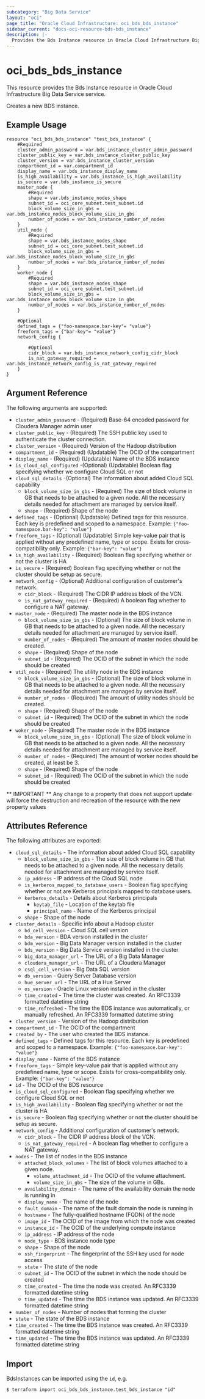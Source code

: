 ```yaml
---
subcategory: "Big Data Service"
layout: "oci"
page_title: "Oracle Cloud Infrastructure: oci_bds_bds_instance"
sidebar_current: "docs-oci-resource-bds-bds_instance"
description: |-
  Provides the Bds Instance resource in Oracle Cloud Infrastructure Big Data Service service
---
```


# oci_bds_bds_instance
This resource provides the Bds Instance resource in Oracle Cloud Infrastructure Big Data Service service.

Creates a new BDS instance.


## Example Usage

```hcl
resource "oci_bds_bds_instance" "test_bds_instance" {
	#Required
	cluster_admin_password = var.bds_instance_cluster_admin_password
	cluster_public_key = var.bds_instance_cluster_public_key
	cluster_version = var.bds_instance_cluster_version
	compartment_id = var.compartment_id
	display_name = var.bds_instance_display_name
	is_high_availability = var.bds_instance_is_high_availability
	is_secure = var.bds_instance_is_secure
	master_node {
		#Required
		shape = var.bds_instance_nodes_shape
		subnet_id = oci_core_subnet.test_subnet.id
		block_volume_size_in_gbs = var.bds_instance_nodes_block_volume_size_in_gbs
		number_of_nodes = var.bds_instance_number_of_nodes
	}
	util_node {
		#Required
		shape = var.bds_instance_nodes_shape
		subnet_id = oci_core_subnet.test_subnet.id
		block_volume_size_in_gbs = var.bds_instance_nodes_block_volume_size_in_gbs
		number_of_nodes = var.bds_instance_number_of_nodes
	}
	worker_node {
		#Required
		shape = var.bds_instance_nodes_shape
		subnet_id = oci_core_subnet.test_subnet.id
		block_volume_size_in_gbs = var.bds_instance_nodes_block_volume_size_in_gbs
		number_of_nodes = var.bds_instance_number_of_nodes
	}

	#Optional
	defined_tags = {"foo-namespace.bar-key"= "value"}
	freeform_tags = {"bar-key"= "value"}
	network_config {

		#Optional
		cidr_block = var.bds_instance_network_config_cidr_block
		is_nat_gateway_required = var.bds_instance_network_config_is_nat_gateway_required
	}
}
```

## Argument Reference

The following arguments are supported:

* `cluster_admin_password` - (Required) Base-64 encoded password for Cloudera Manager admin user
* `cluster_public_key` - (Required) The SSH public key used to authenticate the cluster connection.
* `cluster_version` - (Required) Version of the Hadoop distribution
* `compartment_id` - (Required) (Updatable) The OCID of the compartment
* `display_name` - (Required) (Updatable) Name of the BDS instance
* `is_cloud_sql_configured` -(Optional) (Updatable) Boolean flag specifying whether we configure Cloud SQL or not
* `cloud_sql_details` -(Optional) The information about added Cloud SQL capability
	* `block_volume_size_in_gbs` - (Required) The size of block volume in GB that needs to be attached to a given node. All the necessary details needed for attachment are managed by service itself. 
	* `shape` - (Required) Shape of the node
* `defined_tags` - (Optional) (Updatable) Defined tags for this resource. Each key is predefined and scoped to a namespace. Example: `{"foo-namespace.bar-key": "value"}` 
* `freeform_tags` - (Optional) (Updatable) Simple key-value pair that is applied without any predefined name, type or scope. Exists for cross-compatibility only. Example: `{"bar-key": "value"}` 
* `is_high_availability` - (Required) Boolean flag specifying whether or not the cluster is HA
* `is_secure` - (Required) Boolean flag specifying whether or not the cluster should be setup as secure.
* `network_config` - (Optional) Additional configuration of customer's network.
	* `cidr_block` - (Required) The CIDR IP address block of the VCN.
	* `is_nat_gateway_required` - (Required) A boolean flag whether to configure a NAT gateway.
* `master_node` - (Required) The master node in the BDS instance
	* `block_volume_size_in_gbs` - (Optional) The size of block volume in GB that needs to be attached to a given node. All the necessary details needed for attachment are managed by service itself. 
	* `number_of_nodes` - (Required) The amount of master nodes should be created.
	* `shape` - (Required) Shape of the node
	* `subnet_id` - (Required) The OCID of the subnet in which the node should be created
* `util_node` - (Required) The utility node in the BDS instance
	* `block_volume_size_in_gbs` - (Optional) The size of block volume in GB that needs to be attached to a given node. All the necessary details needed for attachment are managed by service itself. 
	* `number_of_nodes` - (Required) The amount of utility nodes should be created.
	* `shape` - (Required) Shape of the node
	* `subnet_id` - (Required) The OCID of the subnet in which the node should be created
* `woker_node` - (Required) The master node in the BDS instance
	* `block_volume_size_in_gbs` - (Optional) The size of block volume in GB that needs to be attached to a given node. All the necessary details needed for attachment are managed by service itself. 
	* `number_of_nodes` - (Required) The amount of worker nodes should be created, at least be 3.
	* `shape` - (Required) Shape of the node
	* `subnet_id` - (Required) The OCID of the subnet in which the node should be created


** IMPORTANT **
Any change to a property that does not support update will force the destruction and recreation of the resource with the new property values

## Attributes Reference

The following attributes are exported:

* `cloud_sql_details` - The information about added Cloud SQL capability
	* `block_volume_size_in_gbs` - The size of block volume in GB that needs to be attached to a given node. All the necessary details needed for attachment are managed by service itself. 
	* `ip_address` - IP address of the Cloud SQL node
	* `is_kerberos_mapped_to_database_users` - Boolean flag specifying whether or not are Kerberos principals mapped to database users. 
	* `kerberos_details` - Details about Kerberos principals
		* `keytab_file` - Location of the keytab file
		* `principal_name` - Name of the Kerberos principal
	* `shape` - Shape of the node
* `cluster_details` - Specific info about a Hadoop cluster
	* `bd_cell_version` - Cloud SQL cell version
	* `bda_version` - BDA version installed in the cluster
	* `bdm_version` - Big Data Manager version installed in the cluster
	* `bds_version` - Big Data Service version installed in the cluster
	* `big_data_manager_url` - The URL of a Big Data Manager
	* `cloudera_manager_url` - The URL of a Cloudera Manager
	* `csql_cell_version` - Big Data SQL version
	* `db_version` - Query Server Database version
	* `hue_server_url` - The URL of a Hue Server
	* `os_version` - Oracle Linux version installed in the cluster
	* `time_created` - The time the cluster was created. An RFC3339 formatted datetime string
	* `time_refreshed` - The time the BDS instance was automatically, or manually refreshed. An RFC3339 formatted datetime string 
* `cluster_version` - Version of the Hadoop distribution
* `compartment_id` - The OCID of the compartment
* `created_by` - The user who created the BDS instance.
* `defined_tags` - Defined tags for this resource. Each key is predefined and scoped to a namespace. Example: `{"foo-namespace.bar-key": "value"}` 
* `display_name` - Name of the BDS instance
* `freeform_tags` - Simple key-value pair that is applied without any predefined name, type or scope. Exists for cross-compatibility only. Example: `{"bar-key": "value"}` 
* `id` - The OCID of the BDS resource
* `is_cloud_sql_configured` - Boolean flag specifying whether we configure Cloud SQL or not
* `is_high_availability` - Boolean flag specifying whether or not the cluster is HA
* `is_secure` - Boolean flag specifying whether or not the cluster should be setup as secure.
* `network_config` - Additional configuration of customer's network.
	* `cidr_block` - The CIDR IP address block of the VCN.
	* `is_nat_gateway_required` - A boolean flag whether to configure a NAT gateway.
* `nodes` - The list of nodes in the BDS instance
	* `attached_block_volumes` - The list of block volumes attached to a given node.
		* `volume_attachment_id` - The OCID of the volume attachment.
		* `volume_size_in_gbs` - The size of the volume in GBs.
	* `availability_domain` - The name of the availability domain the node is running in
	* `display_name` - The name of the node
	* `fault_domain` - The name of the fault domain the node is running in
	* `hostname` - The fully-qualified hostname (FQDN) of the node
	* `image_id` - The OCID of the image from which the node was created
	* `instance_id` - The OCID of the underlying compute instance
	* `ip_address` - IP address of the node
	* `node_type` - BDS instance node type
	* `shape` - Shape of the node
	* `ssh_fingerprint` - The fingerprint of the SSH key used for node access
	* `state` - The state of the node
	* `subnet_id` - The OCID of the subnet in which the node should be created
	* `time_created` - The time the node was created. An RFC3339 formatted datetime string
	* `time_updated` - The time the BDS instance was updated. An RFC3339 formatted datetime string
* `number_of_nodes` - Number of nodes that forming the cluster
* `state` - The state of the BDS instance
* `time_created` - The time the BDS instance was created. An RFC3339 formatted datetime string
* `time_updated` - The time the BDS instance was updated. An RFC3339 formatted datetime string

## Import

BdsInstances can be imported using the `id`, e.g.

```
$ terraform import oci_bds_bds_instance.test_bds_instance "id"
```

